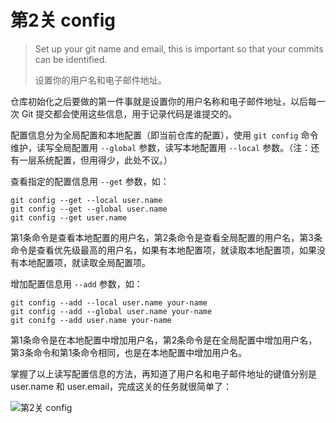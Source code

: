 
# 第2关 config

> Set up your git name and email, this is important so that your commits can be identified.
>
> 设置你的用户名和电子邮件地址。

仓库初始化之后要做的第一件事就是设置你的用户名称和电子邮件地址，以后每一次 Git 提交都会使用这些信息，用于记录代码是谁提交的。

配置信息分为全局配置和本地配置（即当前仓库的配置），使用 `git config` 命令维护，读写全局配置用 `--global` 参数，读写本地配置用 `--local` 参数。（注：还有一层系统配置，但用得少，此处不议。）

查看指定的配置信息用 `--get` 参数，如：

```shell
git config --get --local user.name
git config --get --global user.name
git config --get user.name
```

第1条命令是查看本地配置的用户名，第2条命令是查看全局配置的用户名，第3条命令是查看优先级最高的用户名，如果有本地配置项，就读取本地配置项，如果没有本地配置项，就读取全局配置项。

增加配置信息用 `--add` 参数，如：

```shell
git config --add --local user.name your-name
git config --add --global user.name your-name
git conifg --add user.name your-name
```

第1条命令是在本地配置中增加用户名，第2条命令是在全局配置中增加用户名，第3条命令和第1条命令相同，也是在本地配置中增加用户名。

掌握了以上读写配置信息的方法，再知道了用户名和电子邮件地址的键值分别是 user.name 和 user.email，完成这关的任务就很简单了：

![第2关 config](../images/level-2-config.png)
